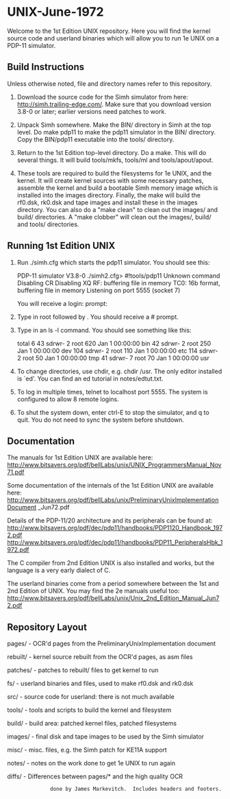# UNIX-June-1972

Welcome to the 1st Edition UNIX repository. Here you will find the kernel
source code and userland binaries which will allow you to run 1e UNIX on
a PDP-11 simulator.

Build Instructions
------------------
Unless otherwise noted, file and directory names refer to this repository.

1. Download the source code for the Simh simulator from here:
   http://simh.trailing-edge.com/. 
   Make sure that you download version 3.8-0 or later; earlier versions need patches to work.

2. Unpack Simh somewhere. Make the BIN/ directory in Simh at the top level.
   Do make pdp11 to make the pdp11 simulator in the BIN/ directory. Copy the BIN/pdp11 executable into the tools/ directory.

2. Return to the 1st Edition top-level directory. Do a make. This will do several things.  It will build tools/mkfs, tools/ml and tools/apout/apout.
3. 
   These tools are required to build the filesystems for 1e UNIX, and the kernel. It will create kernel sources with some necessary patches, assemble the kernel and build a bootable Simh memory image which is installed into the images directory.  Finally, the make will build the rf0.dsk, rk0.dsk and tape images and install these in the images directory. You can also do a "make clean" to clean out the images/ and build/ directories. A "make clobber" will clean out the images/, build/  and tools/ directories.

Running 1st Edition UNIX
------------------------

1. Run ./simh.cfg which starts the pdp11 simulator. You should see this:

     PDP-11 simulator V3.8-0
     ./simh2.cfg> #!tools/pdp11
     Unknown command
     Disabling CR
     Disabling XQ
     RF: buffering file in memory
     TC0: 16b format, buffering file in memory
     Listening on port 5555 (socket 7)

   You will receive a login: prompt:

2. Type in root followed by <RETURN>. You should receive a # prompt.

3. Type in an ls -l command. You should see something like this:

   total    6
    43 sdrwr-  2 root    620 Jan  1 00:00:00 bin
    42 sdrwr-  2 root    250 Jan  1 00:00:00 dev
   104 sdrwr-  2 root    110 Jan  1 00:00:00 etc
   114 sdrwr-  2 root     50 Jan  1 00:00:00 tmp
    41 sdrwr-  7 root     70 Jan  1 00:00:00 usr

4. To change directories, use chdir, e.g. chdir /usr. The only editor installed
   is `ed'. You can find an ed tutorial in notes/edtut.txt.

5. To log in multiple times, telnet to localhost port 5555.  The system
   is configured to allow 8 remote logins.

6. To shut the system down, enter ctrl-E to stop the simulator, and q to quit.
   You do not need to sync the system before shutdown.

Documentation
-------------

The manuals for 1st Edition UNIX are available here:
http://www.bitsavers.org/pdf/bellLabs/unix/UNIX_ProgrammersManual_Nov71.pdf

Some documentation of the internals of the 1st Edition UNIX are available here:
http://www.bitsavers.org/pdf/bellLabs/unix/PreliminaryUnixImplementationDocument
_Jun72.pdf

Details of the PDP-11/20 architecture and its peripherals can be found at:
http://www.bitsavers.org/pdf/dec/pdp11/handbooks/PDP1120_Handbook_1972.pdf
http://www.bitsavers.org/pdf/dec/pdp11/handbooks/PDP11_PeripheralsHbk_1972.pdf

The C compiler from 2nd Edition UNIX is also installed and works, but the
language is a very early dialect of C. 

The userland binaries come from a period somewhere between the 1st and 2nd
Edition of UNIX. You may find the 2e manuals useful too:
http://www.bitsavers.org/pdf/bellLabs/unix/Unix_2nd_Edition_Manual_Jun72.pdf

Repository Layout
-----------------

pages/		- OCR'd pages from the PreliminaryUnixImplementation document
   
rebuilt/	- kernel source rebuilt from the OCR'd pages, as asm files
   
patches/	- patches to rebuilt/ files to get kernel to run
   
fs/		- userland binaries and files, used to make rf0.dsk and rk0.dsk
   
src/		- source code for userland: there is not much available
   
tools/		- tools and scripts to build the kernel and filesystem
   
build/		- build area: patched kernel files, patched filesystems
   
images/		- final disk and tape images to be used by the Simh simulator
   
misc/		- misc. files, e.g. the Simh patch for KE11A support
   
notes/		- notes on the work done to get 1e UNIX to run again
   
diffs/		- Differences between pages/* and the high quality OCR
   
                  done by James Markevitch.  Includes headers and footers.
   
